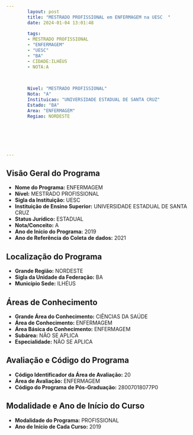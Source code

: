 ```yaml
---
        layout: post
        title: "MESTRADO PROFISSIONAL em ENFERMAGEM na UESC  "
        date: 2024-01-04 13:01:48
     
        tags:
        - MESTRADO PROFISSIONAL
        - "ENFERMAGEM"
        - "UESC"
        - "BA"
        - CIDADE:ILHÉUS
        - NOTA:A
        
       

        Nivel: "MESTRADO PROFISSIONAL"
        Nota: "A"
        Instituicao: "UNIVERSIDADE ESTADUAL DE SANTA CRUZ"
        Estado: "BA"
        Area: "ENFERMAGEM"
        Regiao: NORDESTE
        
        
        
        
        
        
---
```

## Visão Geral do Programa
- **Nome do Programa:** ENFERMAGEM
- **Nível:** MESTRADO PROFISSIONAL
- **Sigla da Instituição:** UESC
- **Instituição de Ensino Superior:** UNIVERSIDADE ESTADUAL DE SANTA CRUZ
- **Status Jurídico:** ESTADUAL
- **Nota/Conceito:** A
- **Ano de Início do Programa:** 2019
- **Ano de Referência do Coleta de dados:** 2021

## Localização do Programa
- **Grande Região:** NORDESTE
- **Sigla da Unidade da Federação:** BA
- **Município Sede:** ILHÉUS

## Áreas de Conhecimento
- **Grande Área do Conhecimento:** CIÊNCIAS DA SAÚDE
- **Área de Conhecimento:** ENFERMAGEM
- **Área Básica do Conhecimento:** ENFERMAGEM
- **Subárea:** NÃO SE APLICA
- **Especialidade:** NÃO SE APLICA

## Avaliação e Código do Programa
- **Código Identificador da Área de Avaliação:** 20
- **Área de Avaliação:** ENFERMAGEM
- **Código do Programa de Pós-Graduação:** 28007018077P0


## Modalidade e Ano de Início do Curso
- **Modalidade do Programa:** PROFISSIONAL
- **Ano de Início de Cada Curso:** 2019
